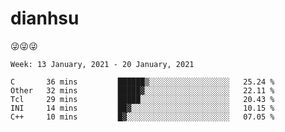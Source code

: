 
# dianhsu

:stuck_out_tongue_winking_eye::stuck_out_tongue_winking_eye::stuck_out_tongue_winking_eye:

<!--START_SECTION:waka-->
```text
Week: 13 January, 2021 - 20 January, 2021

C       36 mins         ██████▒░░░░░░░░░░░░░░░░░░   25.24 % 
Other   32 mins         █████▓░░░░░░░░░░░░░░░░░░░   22.11 % 
Tcl     29 mins         █████░░░░░░░░░░░░░░░░░░░░   20.43 % 
INI     14 mins         ██▓░░░░░░░░░░░░░░░░░░░░░░   10.15 % 
C++     10 mins         █▓░░░░░░░░░░░░░░░░░░░░░░░   07.05 % 
```
<!--END_SECTION:waka-->
